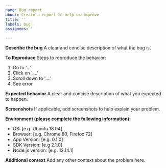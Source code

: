 ```yaml
---
name: Bug report
about: Create a report to help us improve
title: ''
labels: bug
assignees: ''

---
```


**Describe the bug**
A clear and concise description of what the bug is.

**To Reproduce**
Steps to reproduce the behavior:
1. Go to '...'
2. Click on '....'
3. Scroll down to '....'
4. See error

**Expected behavior**
A clear and concise description of what you expected to happen.

**Screenshots**
If applicable, add screenshots to help explain your problem.

**Environment (please complete the following information):**
 - OS: [e.g. Ubuntu 18.04]
 - Browser: [e.g. Chrome 80, Firefox 72]
 - App Version: [e.g. 0.1.0]
 - SDK Version: [e.g 2.1.0]
 - Node.js version: [e.g. 12.14.1]

**Additional context**
Add any other context about the problem here.
